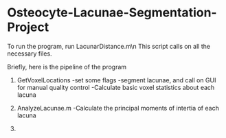 # Osteocyte-Lacunae-Segmentation-Project

To run the program, run LacunarDistance.m\n
This script calls on all the necessary files.

Briefly, here is the pipeline of the program

1) GetVoxelLocations
  -set some flags
  -segment lacunae, and call on GUI for manual quality control
  -Calculate basic voxel statistics about each lacuna

2) AnalyzeLacunae.m
  -Calculate the principal moments of intertia of each lacuna

3) 
